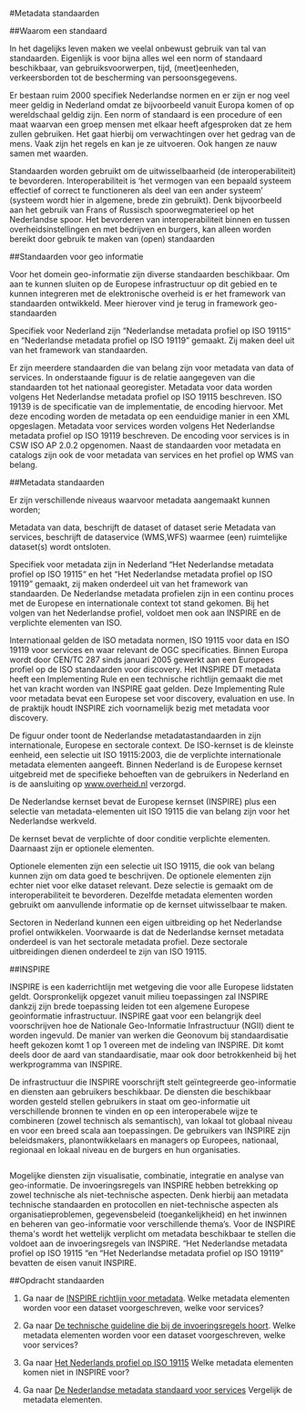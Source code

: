 
#Metadata standaarden

##Waarom een standaard

In het dagelijks leven maken we veelal onbewust gebruik van tal van standaarden. Eigenlijk is voor bijna alles wel een norm of standaard beschikbaar, van gebruiksvoorwerpen, tijd, (meet)eenheden, verkeersborden tot de bescherming van persoonsgegevens. 

Er bestaan ruim 2000 specifiek Nederlandse normen en er zijn er nog veel meer geldig in Nederland omdat ze bijvoorbeeld vanuit Europa komen of op wereldschaal geldig zijn. 
Een norm of standaard is een procedure of een maat waarvan een groep mensen met elkaar heeft afgesproken dat ze hem zullen gebruiken. Het gaat hierbij om verwachtingen over het gedrag van de mens. Vaak zijn het regels en kan je ze uitvoeren. Ook hangen ze nauw samen met waarden.

Standaarden worden gebruikt om de uitwisselbaarheid (de interoperabiliteit) te bevorderen. Interoperabiliteit is ‘het vermogen van een bepaald systeem effectief of correct te functioneren als deel van een ander systeem’ (systeem wordt hier in algemene, brede zin gebruikt). Denk bijvoorbeeld aan het gebruik van Frans of Russisch spoorwegmaterieel op het Nederlandse spoor.
Het bevorderen van interoperabiliteit binnen en tussen overheidsinstellingen en met bedrijven en burgers, kan alleen worden bereikt door gebruik te maken van (open) standaarden

##Standaarden voor geo informatie

Voor het domein geo-informatie zijn diverse standaarden beschikbaar. Om aan te kunnen sluiten op de Europese infrastructuur op dit gebied en te kunnen integreren met de elektronische overheid is er het framework van standaarden ontwikkeld. Meer hierover vind je terug in framework geo-standaarden

Specifiek voor Nederland zijn “Nederlandse metadata profiel op ISO 19115“ en “Nederlandse metadata profiel op ISO 19119” gemaakt. Zij maken deel uit van het framework van standaarden. 

Er zijn meerdere standaarden die van belang zijn voor metadata van data of services. In onderstaande figuur is de relatie aangegeven van die standaarden tot het nationaal georegister. Metadata voor data worden volgens Het Nederlandse metadata profiel op ISO 19115 beschreven. ISO 19139 is de specificatie van de implementatie, de encoding hiervoor. Met deze encoding worden de metadata op een eenduidige manier in een XML opgeslagen. Metadata voor services worden volgens Het Nederlandse metadata profiel op ISO 19119 beschreven. De encoding voor services is in CSW ISO AP 2.0.2 opgenomen. Naast de standaarden voor metadata en catalogs zijn ook de voor metadata van services en het profiel op WMS van belang.

##Metadata standaarden

Er zijn verschillende niveaus waarvoor metadata aangemaakt kunnen worden;

Metadata van data, beschrijft de dataset of dataset serie
Metadata van services, beschrijft de dataservice (WMS,WFS) waarmee (een) ruimtelijke dataset(s) wordt ontsloten.

Specifiek voor metadata zijn in Nederland “Het Nederlandse metadata profiel op ISO 19115“ en het “Het Nederlandse metadata profiel op ISO 19119” gemaakt, zij maken onderdeel uit van het framework van standaarden. De Nederlandse metadata profielen zijn in een continu proces met de Europese en internationale context tot stand gekomen. Bij het volgen van het Nederlandse profiel, voldoet men ook aan INSPIRE en de verplichte elementen van ISO.

Internationaal gelden de ISO metadata normen, ISO 19115 voor data en ISO 19119 voor services  en waar relevant de OGC specificaties. Binnen Europa wordt door CEN/TC 287 sinds januari 2005 gewerkt aan een Europees profiel op de ISO standaarden voor discovery. Het INSPIRE DT metadata heeft een Implementing Rule en een technische richtlijn gemaakt die met het van kracht worden van INSPIRE gaat gelden. Deze Implementing Rule voor metadata bevat een Europese set voor discovery, evaluation en use. In de praktijk houdt INSPIRE zich voornamelijk bezig met metadata voor discovery.

De figuur onder toont de Nederlandse metadatastandaarden in zijn internationale, Europese en sectorale context. De ISO-kernset is de kleinste eenheid, een selectie uit ISO 19115:2003, die de verplichte internationale metadata elementen aangeeft. Binnen Nederland is de Europese kernset uitgebreid met de specifieke behoeften van de gebruikers in Nederland en is de aansluiting op www.overheid.nl verzorgd.

De Nederlandse kernset bevat de Europese kernset (INSPIRE) plus een selectie van metadata-elementen uit ISO 19115 die van belang zijn voor het Nederlandse werkveld.

De kernset bevat de verplichte of door conditie verplichte elementen. Daarnaast zijn er optionele elementen.

Optionele elementen  zijn een selectie uit ISO 19115, die ook van belang kunnen zijn om data goed te beschrijven. De optionele elementen zijn echter niet voor elke dataset relevant. Deze selectie is gemaakt om de interoperabiliteit te bevorderen. Dezelfde metadata elementen worden gebruikt om aanvullende informatie op de kernset uitwisselbaar te maken.

Sectoren in Nederland kunnen een eigen uitbreiding op het Nederlandse profiel ontwikkelen. Voorwaarde is dat de Nederlandse kernset metadata onderdeel is van het sectorale metadata profiel. Deze sectorale uitbreidingen dienen onderdeel te zijn van ISO 19115.

##INSPIRE

INSPIRE is een kaderrichtlijn met wetgeving die voor alle Europese lidstaten geldt. Oorspronkelijk opgezet vanuit milieu toepassingen zal INSPIRE dankzij zijn brede toepassing leiden tot een algemene Europese geoinformatie infrastructuur. INSPIRE gaat voor een belangrijk deel voorschrijven hoe de Nationale Geo-Informatie Infrastructuur (NGII) dient te worden ingevuld. De manier van werken die Geonovum bij standaardisatie heeft gekozen komt 1 op 1 overeen met de indeling van INSPIRE. Dit komt deels door de aard van standaardisatie, maar ook door betrokkenheid bij het werkprogramma van INSPIRE.


De infrastructuur die INSPIRE voorschrijft stelt geïntegreerde geo-informatie en diensten aan gebruikers beschikbaar. De diensten die beschikbaar worden gesteld stellen gebruikers in staat om geo-informatie uit verschillende bronnen te vinden en op een interoperabele wijze te combineren (zowel technisch als semantisch), van lokaal tot globaal niveau en voor een breed scala aan toepassingen. De gebruikers van INSPIRE zijn beleidsmakers, planontwikkelaars en managers op Europees, nationaal, regionaal en lokaal niveau en de burgers en hun organisaties.

<img>

Mogelijke diensten zijn visualisatie, combinatie, integratie en analyse van geo-informatie. De invoeringsregels van INSPIRE hebben betrekking op zowel technische als niet-technische aspecten. Denk hierbij aan metadata technische standaarden en protocollen en niet-technische aspecten als organisatieproblemen, gegevensbeleid (toegankelijkheid) en het inwinnen en beheren van geo-informatie voor verschillende thema’s. 
Voor de INSPIRE thema's wordt het wettelijk verplicht om metadata  beschikbaar te stellen die voldoet aan de invoeringsregels van INSPIRE. “Het Nederlandse metadata profiel op ISO 19115 “en “Het Nederlandse metadata profiel op ISO 19119” bevatten de eisen vanuit INSPIRE.

##Opdracht standaarden

1. Ga naar de [INSPIRE richtlijn voor metadata](http://eur-lex.europa.eu/LexUriServ/LexUriServ.do?uri=OJ:L:2008:326:0012:0030:NL:PDF).
Welke metadata elementen worden voor een dataset voorgeschreven, welke voor services?


1. Ga naar [De technische guideline die bij de invoeringsregels hoort](http://inspire.jrc.ec.europa.eu/reports/ImplementingRules/metadata/MD_IR_and_ISO_20090218.pdf).
Welke metadata elementen worden voor een dataset voorgeschreven, welke voor services?


1. Ga naar [Het Nederlands profiel op ISO 19115](http://www.geonovum.nl/sites/default/files/standaarden/NLmetadataprofielISO19115v12maart.pdf) Welke metadata elementen komen niet in INSPIRE voor?


1. Ga naar [De Nederlandse metadata standaard voor services](http://www.geonovum.nl/geostandaarden/metadata) 
Vergelijk de metadata elementen.


